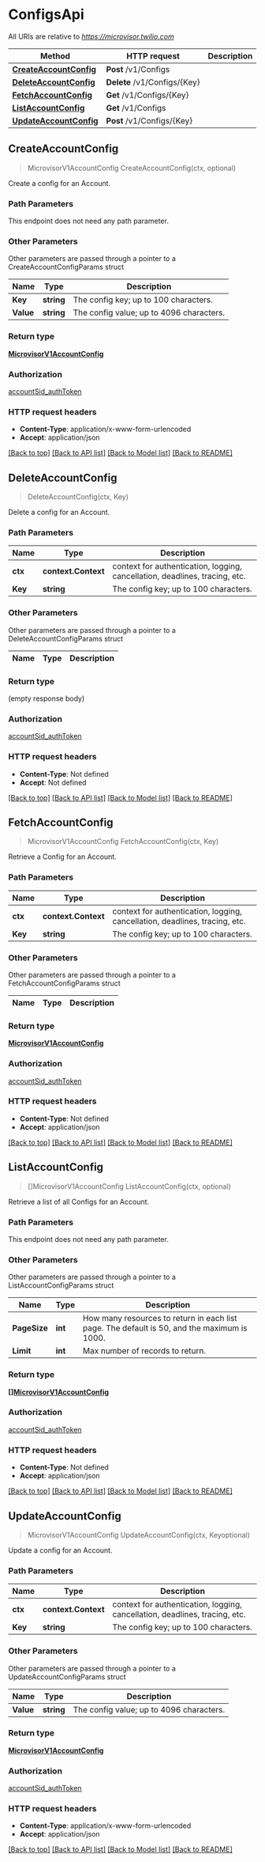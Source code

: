 # ConfigsApi

All URIs are relative to *https://microvisor.twilio.com*

Method | HTTP request | Description
------------- | ------------- | -------------
[**CreateAccountConfig**](ConfigsApi.md#CreateAccountConfig) | **Post** /v1/Configs | 
[**DeleteAccountConfig**](ConfigsApi.md#DeleteAccountConfig) | **Delete** /v1/Configs/{Key} | 
[**FetchAccountConfig**](ConfigsApi.md#FetchAccountConfig) | **Get** /v1/Configs/{Key} | 
[**ListAccountConfig**](ConfigsApi.md#ListAccountConfig) | **Get** /v1/Configs | 
[**UpdateAccountConfig**](ConfigsApi.md#UpdateAccountConfig) | **Post** /v1/Configs/{Key} | 



## CreateAccountConfig

> MicrovisorV1AccountConfig CreateAccountConfig(ctx, optional)



Create a config for an Account.

### Path Parameters

This endpoint does not need any path parameter.

### Other Parameters

Other parameters are passed through a pointer to a CreateAccountConfigParams struct


Name | Type | Description
------------- | ------------- | -------------
**Key** | **string** | The config key; up to 100 characters.
**Value** | **string** | The config value; up to 4096 characters.

### Return type

[**MicrovisorV1AccountConfig**](MicrovisorV1AccountConfig.md)

### Authorization

[accountSid_authToken](../README.md#accountSid_authToken)

### HTTP request headers

- **Content-Type**: application/x-www-form-urlencoded
- **Accept**: application/json

[[Back to top]](#) [[Back to API list]](../README.md#documentation-for-api-endpoints)
[[Back to Model list]](../README.md#documentation-for-models)
[[Back to README]](../README.md)


## DeleteAccountConfig

> DeleteAccountConfig(ctx, Key)



Delete a config for an Account.

### Path Parameters


Name | Type | Description
------------- | ------------- | -------------
**ctx** | **context.Context** | context for authentication, logging, cancellation, deadlines, tracing, etc.
**Key** | **string** | The config key; up to 100 characters.

### Other Parameters

Other parameters are passed through a pointer to a DeleteAccountConfigParams struct


Name | Type | Description
------------- | ------------- | -------------

### Return type

 (empty response body)

### Authorization

[accountSid_authToken](../README.md#accountSid_authToken)

### HTTP request headers

- **Content-Type**: Not defined
- **Accept**: Not defined

[[Back to top]](#) [[Back to API list]](../README.md#documentation-for-api-endpoints)
[[Back to Model list]](../README.md#documentation-for-models)
[[Back to README]](../README.md)


## FetchAccountConfig

> MicrovisorV1AccountConfig FetchAccountConfig(ctx, Key)



Retrieve a Config for an Account.

### Path Parameters


Name | Type | Description
------------- | ------------- | -------------
**ctx** | **context.Context** | context for authentication, logging, cancellation, deadlines, tracing, etc.
**Key** | **string** | The config key; up to 100 characters.

### Other Parameters

Other parameters are passed through a pointer to a FetchAccountConfigParams struct


Name | Type | Description
------------- | ------------- | -------------

### Return type

[**MicrovisorV1AccountConfig**](MicrovisorV1AccountConfig.md)

### Authorization

[accountSid_authToken](../README.md#accountSid_authToken)

### HTTP request headers

- **Content-Type**: Not defined
- **Accept**: application/json

[[Back to top]](#) [[Back to API list]](../README.md#documentation-for-api-endpoints)
[[Back to Model list]](../README.md#documentation-for-models)
[[Back to README]](../README.md)


## ListAccountConfig

> []MicrovisorV1AccountConfig ListAccountConfig(ctx, optional)



Retrieve a list of all Configs for an Account.

### Path Parameters

This endpoint does not need any path parameter.

### Other Parameters

Other parameters are passed through a pointer to a ListAccountConfigParams struct


Name | Type | Description
------------- | ------------- | -------------
**PageSize** | **int** | How many resources to return in each list page. The default is 50, and the maximum is 1000.
**Limit** | **int** | Max number of records to return.

### Return type

[**[]MicrovisorV1AccountConfig**](MicrovisorV1AccountConfig.md)

### Authorization

[accountSid_authToken](../README.md#accountSid_authToken)

### HTTP request headers

- **Content-Type**: Not defined
- **Accept**: application/json

[[Back to top]](#) [[Back to API list]](../README.md#documentation-for-api-endpoints)
[[Back to Model list]](../README.md#documentation-for-models)
[[Back to README]](../README.md)


## UpdateAccountConfig

> MicrovisorV1AccountConfig UpdateAccountConfig(ctx, Keyoptional)



Update a config for an Account.

### Path Parameters


Name | Type | Description
------------- | ------------- | -------------
**ctx** | **context.Context** | context for authentication, logging, cancellation, deadlines, tracing, etc.
**Key** | **string** | The config key; up to 100 characters.

### Other Parameters

Other parameters are passed through a pointer to a UpdateAccountConfigParams struct


Name | Type | Description
------------- | ------------- | -------------
**Value** | **string** | The config value; up to 4096 characters.

### Return type

[**MicrovisorV1AccountConfig**](MicrovisorV1AccountConfig.md)

### Authorization

[accountSid_authToken](../README.md#accountSid_authToken)

### HTTP request headers

- **Content-Type**: application/x-www-form-urlencoded
- **Accept**: application/json

[[Back to top]](#) [[Back to API list]](../README.md#documentation-for-api-endpoints)
[[Back to Model list]](../README.md#documentation-for-models)
[[Back to README]](../README.md)

